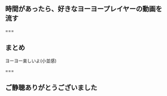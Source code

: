 ## 時間があったら、好きなヨーヨープレイヤーの動画を流す

===

## まとめ

<span class="fragment fade-in">ヨーヨー楽しいよ(小並感)

===

## <span class="fragment fade-in">ご静聴ありがとうございました